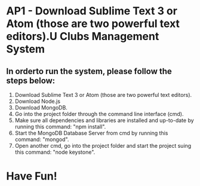 # AP1 - Download Sublime Text 3 or Atom (those are two powerful text editors).U Clubs Management System

<h2> In orderto run the system, please follow the steps below: </h2>

<ol type="1">
	<li>Download Sublime Text 3 or Atom (those are two powerful text editors).</li>
	<li>Download Node.js</li>
	<li>Download MongoDB.</li>
	<li>Go into the project folder through the command line interface (cmd).</li>
	<li>Make sure all dependencies and libraries are installed and up-to-date by running this command: "npm install".</li>
	<li>Start the MongoDB Database Server from cmd by running this command: "mongod".</li>
	<li>Open another cmd, go into the project folder and start the project suing this command: "node keystone".</li>
</ol>

<h1>Have Fun! </h1>
